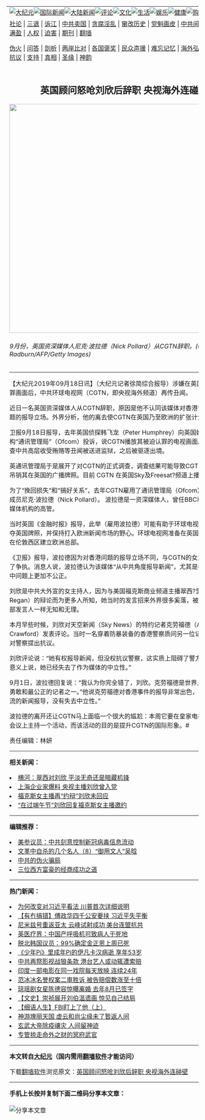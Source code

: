 <a name="1" id="1" target="_blank"></a><span id="1"></span>
<table align=center border="0"><tr><td colspan="2" VALIGN=TOP><a href="https://github.com/yulmo2191/djy/blob/master/gb/nsc413.md#1"><img src="https://raw.githubusercontent.com/yulmo2191/www/master/t/djy/1.jpg" title="大纪元"></a><a href="https://github.com/yulmo2191/djy/blob/master/gb/n24hr.md#1"><img src="https://raw.githubusercontent.com/yulmo2191/www/master/t/djy/3.jpg" title="国际新闻"></a><a href="https://github.com/yulmo2191/djy/blob/master/gb/nsc413.md#1"><img src="https://raw.githubusercontent.com/yulmo2191/www/master/t/djy/4.jpg" title="大陆新闻"></a><a href="https://github.com/yulmo2191/djy/blob/master/gb/news392.md#1"><img src="https://raw.githubusercontent.com/yulmo2191/www/master/t/djy/5.jpg" title="评论"></a><a href="https://github.com/yulmo2191/djy/blob/master/gb/news2007.md#1"><img src="https://raw.githubusercontent.com/yulmo2191/www/master/t/djy/6.jpg" title="文化"></a><a href="https://github.com/yulmo2191/djy/blob/master/gb/news2008.md#1"><img src="https://raw.githubusercontent.com/yulmo2191/www/master/t/djy/7.jpg" title="生活"></a><a href="https://github.com/yulmo2191/djy/blob/master/gb/ncyule.md#1"><img src="https://raw.githubusercontent.com/yulmo2191/www/master/t/djy/8.jpg" title="娱乐"></a><a href="https://github.com/yulmo2191/djy/blob/master/gb/nsc1002.md#1"><img src="https://raw.githubusercontent.com/yulmo2191/www/master/t/djy/9.jpg" title="健康"><a href="https://www.youlucky.com"><img src="https://raw.githubusercontent.com/yulmo2191/www/master/t/djy/10.jpg" title="购物"></a><a href="https://donate.epochtimes.com/?utm_medium=epochtimes&utm_source=referral&utm_campaign=donate_button_djyarticleheader"><img src="https://raw.githubusercontent.com/yulmo2191/www/master/t/djy/12.jpg" title="捐款"></a></td></tr>
<tr><td colspan="2" VALIGN=TOP><a target="_blank" href="https://github.com/yulmo2191/djy/blob/master/gb/9p.md#1">社论</a> | <a target="_blank" href="https://github.com/yulmo2191/djy/blob/master/gb/nf5657.md#1">三退</a> | <a target="_blank" href="https://github.com/yulmo2191/djy/blob/master/gb/nf6124.md#1">诉江</a> | <a target="_blank" href="https://github.com/yulmo2191/djy/blob/master/gb/nf1176117.md#1">中共卖国</a> | <a target="_blank" href="https://github.com/yulmo2191/djy/blob/master/gb/nf5773.md#1">贪腐淫乱</a> | <a target="_blank" href="https://github.com/yulmo2191/djy/blob/master/gb/nf1176115.md#1">窜改历史</a> | <a target="_blank" href="https://github.com/yulmo2191/djy/blob/master/gb/nf1176107.md#1">党魁画皮</a> | <a target="_blank" href="https://github.com/yulmo2191/djy/blob/master/gb/nf1320400.md#1">中共间谍</a> | <a target="_blank" href="https://github.com/yulmo2191/djy/blob/master/gb/nf1176114.md#1">破坏传统</a> | <a target="_blank" href="https://github.com/yulmo2191/ntdtv/blob/master/gb/prog447_1.md#1">恶贯满盈</a> | <a target="_blank" href="https://github.com/yulmo2191/djy/blob/master/gb/ncid278.md#1">人权</a> | <a target="_blank" href="https://github.com/yulmo2191/djy/blob/master/gb/nf1176111.md#1">迫害</a> | <a target="_blank" href="https://gitlab.com/szzdlab/mh-qikan/blob/master/README.md#1">期刊</a> | <a target="_blank" href="https://github.com/yulmo2191/www/blob/master/README.md?zsrh#8">翻墙</a></p><p><a target="_blank" href="https://github.com/yulmo2191/djy/blob/master/gb/nf5562.md#1">伪火</a> | <a target="_blank" href="https://github.com/yulmo2191/djy/blob/master/gb/nf4378.md#1">问答</a> | <a target="_blank" href="https://github.com/yulmo2191/djy/blob/master/gb/nf5792.md#1">剖析</a> | <a target="_blank" href="https://github.com/yulmo2191/djy/blob/master/gb/nf5735.md#1">两岸比对</a> | <a target="_blank" href="https://github.com/yulmo2191/djy/blob/master/gb/nf6119.md#1">各国褒奖</a> | <a target="_blank" href="https://github.com/yulmo2191/djy/blob/master/gb/nf6120.md#1">民众声援</a> | <a target="_blank" href="https://github.com/yulmo2191/djy/blob/master/gb/nf1188594.md#1">难忘记忆</a> | <a target="_blank" href="https://github.com/yulmo2191/djy/blob/master/gb/nf3180.md#1">海外弘传</a> | <a target="_blank" href="https://github.com/yulmo2191/djy/blob/master/gb/nf5410.md#1">万人上访</a> | <a target="_blank" href="https://github.com/yulmo2191/ntdtv/blob/master/gb/prog1530_1.md#1">和平抗议</a> | <a target="_blank" href="https://github.com/yulmo2191/djy/blob/master/gb/nf4386.md#1">支持</a> | <a target="_blank" href="https://github.com/yulmo2191/djy/blob/master/gb/nf4389.md#1">真相</a> | <a target="_blank" href="https://github.com/yulmo2191/djy/blob/master/gb/nf5790.md#1">圣缘</a> | <a target="_blank" href="https://github.com/yulmo2191/djy/blob/master/gb/nf4786.md#1">神韵</a></td></tr>
<tr><td VALIGN=TOP width="626"><h2 align=center>英国顾问怒呛刘欣后辞职 央视海外连碰壁</h2>
<img width="600" src="https://i.epochtimes.com/assets/uploads/2019/09/GettyImages-158558992-600x400.jpg" />
<h6>9月份，英国资深媒体人尼克·波拉德（Nick Pollard）从CGTN辞职。(Chris Radburn/AFP/Getty Images)
</h6>
<hr>
	<p>【大纪元2019年09月18日讯】（大纪元记者徐简综合报导）涉嫌在<ahref="https://github.com/yulmo2191/djy/blob/master/gb/tag/%E8%8B%B1%E5%9B%BD.md#1">英国</a>播放被迫认罪画面后，中共环球电视网（CGTN，即央视海外频道）再传丑闻。</p>
<p>近日一名<ahref="https://github.com/yulmo2191/djy/blob/master/gb/tag/%E8%8B%B1%E5%9B%BD.md#1">英国</a>资深媒体人从CGTN辞职，原因是他不认同该媒体对香港“反送中”等问题的报导立场。外界分析，他的离去使CGTN在英国乃至欧洲的扩张计划受到重击。</p>
<p>卫报9月18日报导，去年英国侦探韩飞龙（Peter Humphrey）向英国媒体监管机构“通讯管理局”（Ofcom）投诉，说CGTN播放其被迫认罪的电视画面。韩飞龙因调查中共高层收受贿赂等丑闻被送进监狱，之后被驱逐出境。</p>
<p>英通讯管理局于是展开了对CGTN的正式调查，调查结果可能导致CGTN被罚款，或吊销其在英国的广播牌照。目前 CGTN 在英国Sky及Freesat?频道上播放。</p>
<p>为了“挽回损失”和“搞好关系”，去年CGTN雇用了通讯管理局（Ofcom）的前董事会成员尼克·波拉德（Nick Pollard）。 波拉德是一资深媒体人，曾任BBC和天空新闻等媒体机构的高管。</p>
<p>当时英国《金融时报》报导，此举（雇用波拉德）可能有助于环球电视网络避免被剥夺英国牌照，并保持打入欧洲新闻市场的野心。环球电视网准备在英国扩张业务，并在伦敦西区建立欧洲总部。</p>
<p>《卫报》报导，波拉德因为对香港问题的报导立场不同，与CGTN的女主播<ahref="https://github.com/yulmo2191/djy/blob/master/gb/tag/%E5%88%98%E6%AC%A3.md#1">刘欣</a>发生了争执。消息人说，波拉德认为该媒体“从中共角度报导新闻”，尤其是在香港的反送中问题上更加不公正。</p>
<p class="p1"><span class="s1"><ahref="https://github.com/yulmo2191/djy/blob/master/gb/tag/%E5%88%98%E6%AC%A3.md#1">刘欣</a>是中共大外宣的女主持人，因为与美国福克斯商业频道主播翠西</span><span class="s2">?</span><span class="s1">里根（Trish Regan）的辩论而为更多人所知，她当时的发言招来外界很多奚落，被评像中共外交部发言人一样无知和无理。</span></p>
<p class="p1">本月早些时候，刘欣对天空新闻（Sky News）的特约记者克劳福德（Alex Crawford）发表评论。当时一名穿着防暴装备的香港警察质问另一位记者，克劳福德对警察提出抗议。</p>
<p>刘欣评论说：“她有权报导新闻，但没权抗议警察，这实质上阻碍了警方工作。从这个意义上说，她已经失去了作为媒体的中立性。”</p>
<p>9月1日，波拉德回复说：“我认为你完全错了，刘欣。克劳福德是世界上最优秀、最勇敢和最公正的记者之一。”他说克劳福德对香港事件的报导非常出色，并补充道：“一流的新闻报导，没有失去中立性。”</p>
<p>波拉德的离开还让CGTN马上面临一个很大的尴尬：本周它要在皇家电视协会举办的会议上主持一个活动，而该活动的目的是提升CGTN的国际形象。#</p>
<p>责任编辑：林妍</p>
	
<hr>


<strong>相关新闻：</strong>
<li><a href="https://github.com/yulmo2191/djy/blob/master/gb/19/6/4/n11298556.md#1">横河：翠西对刘欣 平淡无奇还是暗藏机锋</a></li>
<li><a href="https://github.com/yulmo2191/djy/blob/master/gb/19/6/6/n11304104.md#1">上海企业家爆料 央视主播刘欣曾入党</a></li>
<li><a href="https://github.com/yulmo2191/djy/blob/master/gb/19/6/7/n11307142.md#1">福克斯女主播再“约辩”刘欣未回应</a></li>
<li><a href="https://github.com/yulmo2191/djy/blob/master/gb/19/6/8/n11308474.md#1">“在过端午节”刘欣回复福克斯女主播邀约</a></li>
<hr>


<strong>编辑推荐：</strong>
<li><a href="https://github.com/onzhi266/djy/blob/master/gb/20/2/22/n11887949.md#1">美参议员：中共刻意控制新冠病毒信息流动</a></li>
<li><a href="https://github.com/tsiac2612/djy/blob/master/gb/17/12/21/n9978292.md#1" target="_blank">文革中自杀的几个名人（8）“御用文人”吴晗</a></li><li><a href="https://github.com/yulmo2191/djy/blob/master/gb/16/1/21/n4622075.md?dfh#1" target="_blank">中共的伪火骗局</a></li><li><a href="https://github.com/tsiac2612/djy/blob/master/gb/18/5/17/n10401300.md#1" target="_blank">三位西方富豪的经商成功之道</a></li>
<hr>

<strong>热门新闻：</strong>
<li><a href="https://github.com/yulmo2191/djy/blob/master/gb/20/4/30/n12074206.md#1">为何改变对习近平看法 川普首次详细说明</a></li>
<li><a href="https://github.com/yulmo2191/djy/blob/master/gb/20/4/30/n12073816.md#1">【有冇搞错】傅政华四千公安要挟 习近平失平衡</a></li>
<li><a href="https://github.com/yulmo2191/djy/blob/master/gb/20/4/30/n12072328.md#1">尼米兹号重返亚太 云峰试射成功 美台连盟抗共</a></li>
<li><a href="https://github.com/yulmo2191/djy/blob/master/gb/20/4/30/n12073372.md#1">英医疗界：中国产呼吸机可致病人于死地</a></li>
<li><a href="https://github.com/yulmo2191/djy/blob/master/gb/20/5/1/n12075692.md#1">脱北韩国议员：99%确定金正恩上周已死</a></li>
<li><a href="https://github.com/yulmo2191/djy/blob/master/gb/20/4/29/n12069700.md#1">《少年Pi》里成年Pi的伊凡卡汉病逝 享年53岁</a></li>
<li><a href="https://github.com/yulmo2191/djy/blob/master/gb/20/4/29/n12070504.md#1">中共再祭影视战狼条款 港台艺人或动辄遭索赔</a></li>
<li><a href="https://github.com/yulmo2191/djy/blob/master/gb/20/4/30/n12071809.md#1">印度一部电影在同一戏院每天放映 连续24年</a></li>
<li><a href="https://github.com/yulmo2191/djy/blob/master/gb/20/4/29/n12070642.md#1">范冰冰名誉权案二审胜诉 被告赔偿数涨至十倍</a></li>
<li><a href="https://github.com/yulmo2191/djy/blob/master/gb/20/4/30/n12071652.md#1">琼瑶剧女星陈德容惊曝离婚 去年8月已签字</a></li>
<li><a href="https://github.com/yulmo2191/djy/blob/master/gb/20/4/23/n12054891.md#1">【文史】崇祯展开刘伯温遗画 惊见自己结局</a></li>
<li><a href="https://github.com/yulmo2191/djy/blob/master/gb/20/4/27/n12063415.md#1">【细语人生】FBI盯上了他（上）</a></li>
<li><a href="https://github.com/yulmo2191/djy/blob/master/gb/20/4/26/n12062868.md#1">神游瑰丽天国 虚云和尚尘缘未了暂返人间</a></li>
<li><a href="https://github.com/yulmo2191/djy/blob/master/gb/20/4/29/n12070494.md#1">玄武大帝除疫禳灾 人间留神迹</a></li>
<li><a href="https://github.com/yulmo2191/djy/blob/master/gb/20/4/29/n12070777.md#1">专管掠走命外之财的冥府武官</a></li>
<hr>

<strong>本文转自<a href="https://www.epochtimes.com">大纪元</a>（国内需用<a href="https://github.com/yulmo2191/www/blob/master/README.md#8">翻墙软件</a>才能访问）</strong><p>下载<a href="https://github.com/yulmo2191/www/blob/master/README.md#8">翻墙软件</a>浏览原文：<a href="https://www.epochtimes.com/gb/19/9/18/n11530296.htm">英国顾问怒呛刘欣后辞职 央视海外连碰壁</a></p><hr>

<strong>手机上长按并复制下面二维码分享本文章：</strong><br><br><img src="http://d1p1.ip.zn2.us/v.php?action=qrcode&url=https://github.com/yulmo2191/djy/blob/master/gb/19/9/18/n11530296.md%231" title="分享本文章"></td><td VALIGN=TOP><a href="https://github.com/yulmo2191/djy/blob/master/gb/16/1/21/n4622075.md?dfh#1" target="_blank"><img src="https://raw.githubusercontent.com/yulmo2191/djy/master/gb/300/wei-f1.jpg" title="中共的伪火骗局"  alt="中共的伪火骗局"></a><br><a href="https://github.com/yulmo2191/www/blob/master/README.md?dfh#9" target="_blank"><img src="https://raw.githubusercontent.com/yulmo2191/djy/master/gb/300/yong-h.jpg" title="永恒的见证"  alt="永恒的见证"></a><br><a href="https://github.com/yulmo2191/djy/blob/master/gb/13/9/29/n3974789.md?dfh#1" target="_blank"><img src="https://raw.githubusercontent.com/yulmo2191/djy/master/gb/300/shang-lnz.jpg" title="善良女子被中共投男牢"  alt="善良女子被中共投男牢"></a><br><a href="https://github.com/yulmo2191/djy/blob/master/gb/16/3/16/n4663449.md?dfh#1" target="_blank"><img src="https://raw.githubusercontent.com/yulmo2191/djy/master/gb/300/huo-z3.jpg" title="警卫目击活摘器官"  alt="警卫目击活摘器官"></a><br><a href="https://github.com/yulmo2191/djy/blob/master/gb/16/8/7/n8177641.md?dfh#1" target="_blank"><img src="https://raw.githubusercontent.com/yulmo2191/djy/master/gb/300/huo-z4.jpg" title="证人描述活摘恐怖"  alt="证人描述活摘恐怖"></a><br><a href="https://github.com/yulmo2191/djy/blob/master/gb/10/4/19/n2881569.md?dfh#1" target="_blank"><img src="https://raw.githubusercontent.com/yulmo2191/djy/master/gb/300/huo-z1.jpg" title="揭开活摘器官黑幕"  alt="揭开活摘器官黑幕"></a><br><a href="https://github.com/yulmo2191/djy/blob/master/gb/10/11/7/n3077476.md?dfh#1" target="_blank"><img src="https://raw.githubusercontent.com/yulmo2191/djy/master/gb/300/ma-ks.jpg" title="马克思的成魔之路"  alt="马克思的成魔之路"></a><br><a href="https://github.com/yulmo2191/djy/blob/master/gb/14/6/9/n4173977.md?dfh#1" target="_blank"><img src="https://raw.githubusercontent.com/yulmo2191/djy/master/gb/300/chang-zs.jpg" title="藏字石 蕴天机"  alt="藏字石 蕴天机"></a><br><a href="https://github.com/yulmo2191/djy/blob/master/gb/18/5/10/n10381511.md?dfh#1" target="_blank"><img src="https://raw.githubusercontent.com/yulmo2191/djy/master/gb/300/st1.jpg" title="关注3亿人三退"  alt="关注3亿人三退"></a><br><a href="https://github.com/yulmo2191/djy/blob/master/gb/18/3/21/n10237682.md?dfh#1" target="_blank"><img src="https://raw.githubusercontent.com/yulmo2191/djy/master/gb/300/jie-t.jpg" title="解体中共复兴中华"  alt="解体中共复兴中华"></a><br><a href="https://github.com/yulmo2191/djy/blob/master/gb/9/2/9/n2422991.md?dfh#1" target="_blank"><img src="https://raw.githubusercontent.com/yulmo2191/djy/master/gb/300/gao-zs.jpg" title="中共迫害良心律师"  alt="中共迫害良心律师"></a><br><a href="https://github.com/yulmo2191/djy/blob/master/gb/18/12/9/n10900044.md?dfh#1" target="_blank"><img src="https://raw.githubusercontent.com/yulmo2191/djy/master/gb/300/sj1.jpg" title="303万人举报江泽民"  alt="303万人举报江泽民"></a><br><a href="https://github.com/yulmo2191/djy/blob/master/gb/18/8/28/n10672014.md?dfh#1" target="_blank"><img src="https://raw.githubusercontent.com/yulmo2191/djy/master/gb/300/sj2.jpg" title="这些官员为何起诉江泽民"  alt="这些官员为何起诉江泽民"></a><br><a href="https://github.com/yulmo2191/djy/blob/master/gb/8/12/18/n2367165.md?dfh#1" target="_blank"><img src="https://raw.githubusercontent.com/yulmo2191/djy/master/gb/300/liangan.jpg" title="海峡两岸的强烈对比"  alt="海峡两岸的强烈对比"></a><br><a href="https://github.com/yulmo2191/djy/blob/master/gb/15/12/10/n4593139.md?dfh#1" target="_blank"><img src="https://raw.githubusercontent.com/yulmo2191/djy/master/gb/300/jia-ndzl.jpg" title="加拿大总理的贺信"  alt="加拿大总理的贺信"></a><br><a href="https://github.com/yulmo2191/djy/blob/master/gb/11/6/17/n3289382.md?dfh#1" target="_blank"><img src="https://raw.githubusercontent.com/yulmo2191/djy/master/gb/300/xiao-wd.jpg" title="探寻真相兼听则明"  alt="探寻真相兼听则明"></a><br><a href="https://github.com/yulmo2191/djy/blob/master/gb/18/10/27/n10812623.md?dfh#1" target="_blank"><img src="https://raw.githubusercontent.com/yulmo2191/djy/master/gb/300/yindu.jpg" title="印度媒体报道东方"  alt="印度媒体报道东方"></a><br><a href="https://github.com/yulmo2191/djy/blob/master/gb/18/6/9/n10469652.md?dfh#1" target="_blank"><img src="https://raw.githubusercontent.com/yulmo2191/djy/master/gb/300/xie-j.jpg" title="不一样的海外校园"  alt="不一样的海外校园"></a><br><a href="https://github.com/yulmo2191/djy/blob/master/gb/7/4/5/n1669415.md?dfh#1" target="_blank"><img src="https://raw.githubusercontent.com/yulmo2191/djy/master/gb/300/li-up.jpg" title="从大师到徒弟的传奇"  alt="从大师到徒弟的传奇"></a><br><a href="https://github.com/yulmo2191/djy/blob/master/gb/17/5/26/n9191512.md?dfh#1" target="_blank"><img src="https://raw.githubusercontent.com/yulmo2191/djy/master/gb/300/zfl2.jpg" title="亿万人与东方一本奇书"  alt="亿万人与东方一本奇书"></a><br><a href="https://github.com/yulmo2191/djy/blob/master/gb/13/11/27/n4020290.md?dfh#1" target="_blank"><img src="https://raw.githubusercontent.com/yulmo2191/djy/master/gb/300/zhen-h.jpg" title="大陆见不到的震撼场面"  alt="大陆见不到的震撼场面"></a><br><a href="https://github.com/yulmo2191/djy/blob/master/gb/15/7/17/n4482910.md?dfh#1" target="_blank"><img src="https://raw.githubusercontent.com/yulmo2191/djy/master/gb/300/dalu-sk.jpg" title="人心向善 大陆当初盛况"  alt="人心向善 大陆当初盛况"></a><br><a href="https://github.com/yulmo2191/djy/blob/master/gb/19/1/5/n10955468.md?dfh#1" target="_blank"><img src="https://raw.githubusercontent.com/yulmo2191/djy/master/gb/300/zfl1.jpg" title="追寻真理 这书讲什么"  alt="追寻真理 这书讲什么"></a><br><a href="https://github.com/yulmo2191/www/blob/master/README.md?dfh#1" target="_blank"><img src="https://raw.githubusercontent.com/yulmo2191/djy/master/gb/300/fq1.jpg" title="下载免费翻墙软件"  alt="下载免费翻墙软件"></a><br></td></tr></table>

